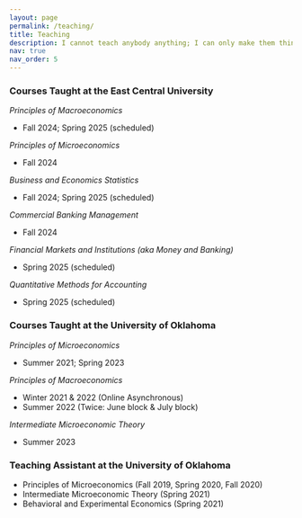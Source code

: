 ```yaml
---
layout: page
permalink: /teaching/
title: Teaching
description: I cannot teach anybody anything; I can only make them think - Socrates <br> Please click <a href='https://drive.google.com/file/d/1UOcb0-Wu90lcBKCoEmqsQ5hC_eHDaO_u/view?usp=sharing'>here</a> to access my teaching dossier.
nav: true
nav_order: 5
---
```


### Courses Taught at the East Central University 

*Principles of Macroeconomics*
* Fall 2024; Spring 2025 (scheduled)

*Principles of Microeconomics*
* Fall 2024

*Business and Economics Statistics*
* Fall 2024; Spring 2025 (scheduled)

*Commercial Banking Management*
* Fall 2024

*Financial Markets and Institutions (aka Money and Banking)*
* Spring 2025 (scheduled)
  
*Quantitative Methods for Accounting*
* Spring 2025 (scheduled)


### Courses Taught at the University of Oklahoma

*Principles of Microeconomics*
* Summer 2021; Spring 2023

*Principles of Macroeconomics*
* Winter 2021 & 2022 (Online Asynchronous)
* Summer 2022 (Twice: June block & July block)

*Intermediate Microeconomic Theory*
* Summer 2023


### Teaching Assistant at the University of Oklahoma

* Principles of Microeconomics (Fall 2019, Spring 2020, Fall 2020)
* Intermediate Microeconomic Theory (Spring 2021)
* Behavioral and Experimental Economics (Spring 2021)

